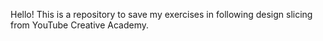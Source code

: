 Hello! This is a repository to save my exercises in following design slicing from YouTube Creative Academy.
